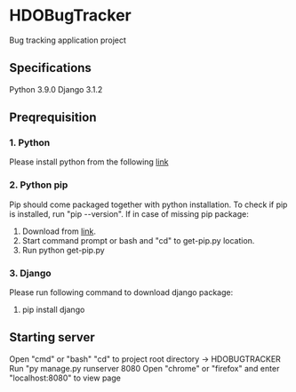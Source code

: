 # HDOBugTracker
Bug tracking application project

## Specifications
Python 3.9.0
Django 3.1.2

## Preqrequisition
### 1. Python
Please install python from the following [link](https://www.python.org/ftp/python/3.9.0/python-3.9.0-amd64.exe)

### 2. Python pip 
Pip should come packaged together with python installation.
To check if pip is installed, run "pip --version".
If in case of missing pip package:
1. Download from [link](https://bootstrap.pypa.io/get-pip.py).
2. Start command prompt or bash and "cd" to get-pip.py location.
3. Run python get-pip.py

### 3. Django
Please run following command to download django package:
1. pip install django

## Starting server
Open "cmd" or "bash"
"cd" to project root directory -> HDOBUGTRACKER
Run "py manage.py runserver 8080
Open "chrome" or "firefox" and enter "localhost:8080" to view page
